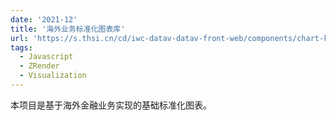 ```yaml
---
date: '2021-12'
title: '海外业务标准化图表库'
url: 'https://s.thsi.cn/cd/iwc-datav-datav-front-web/components/chart-kit/demo/light.html'
tags:
  - Javascript
  - ZRender
  - Visualization
---
```


本项目是基于海外金融业务实现的基础标准化图表。
